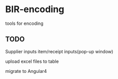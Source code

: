 # BIR-encoding
tools for encoding


## TODO

Supplier inputs
item/receipt inputs(pop-up window)

upload excel files to table

migrate to Angular4



